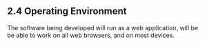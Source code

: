 ## 2.4 Operating Environment

The software being developed will run as a web application, will be <br/>
be able to work on all web browsers, and on most devices.

